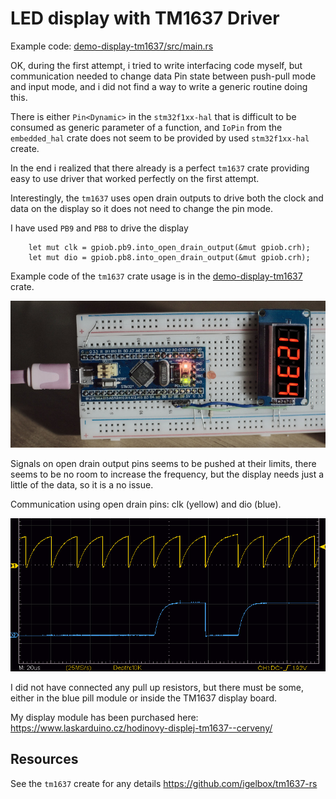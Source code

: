 # LED display with TM1637 Driver

Example code: [demo-display-tm1637/src/main.rs](../demo/demo-display-tm1637/src/main.rs)

OK, during the first attempt, i tried to write interfacing code myself,
but communication needed to change data Pin state between push-pull mode
and input mode, and i did not find a way to write a generic routine
doing this.

There is either `Pin<Dynamic>` in the `stm32f1xx-hal` that is difficult
to be consumed as generic parameter of a function, and `IoPin` from
the `embedded_hal` crate does not seem to be provided by used
`stm32f1xx-hal` create.

In the end i realized that there already is a perfect `tm1637` crate
providing easy to use driver that worked perfectly on the first attempt.

Interestingly, the `tm1637` uses open drain outputs to drive both the
clock and data on the display so it does not need to change the pin mode.

I have used `PB9` and `PB8` to drive the display

```
    let mut clk = gpiob.pb9.into_open_drain_output(&mut gpiob.crh);
    let mut dio = gpiob.pb8.into_open_drain_output(&mut gpiob.crh);
```

Example code of the `tm1637` crate usage is in the
[demo-display-tm1637](../demo/demo-display-tm1637/src/main.rs) crate.

![LED Display connected](https://raw.githubusercontent.com/viktorchvatal/blue-pill-rust-assets/master/display-tm1637/connected-display.jpg)


Signals on open drain output pins seems to be pushed at their limits,
there seems to be no room to increase the frequency, but the display needs
just a little of the data, so it is a no issue.

Communication using open drain pins: clk (yellow) and dio (blue).

![LED Display connected](https://raw.githubusercontent.com/viktorchvatal/blue-pill-rust-assets/master/display-tm1637/clock_and_data.png)

I did not have connected any pull up resistors, but there must be some,
either in the blue pill module or inside the TM1637 display board.

My display module has been purchased here:
https://www.laskarduino.cz/hodinovy-displej-tm1637--cerveny/

## Resources

See the `tm1637` create for any details https://github.com/igelbox/tm1637-rs